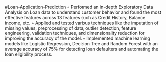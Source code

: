 #Loan-Application-Prediction
◦ Performed an in-depth Exploratory Data Analysis on Loan data to understand customer behavior and found the most
effective features across 13 features such as Credit History, Balance income, etc.
◦ Applied and tested various techniques like the imputation of missing values, preprocessing of data, outlier detection,
feature engineering, validation techniques, and dimensionality reduction for improving the accuracy of the model.
◦ Implemented machine learning models like Logistic Regression, Decision Tree and Random Forest with an average
accuracy of 75% for detecting loan defaulters and automating the loan eligibility process.
